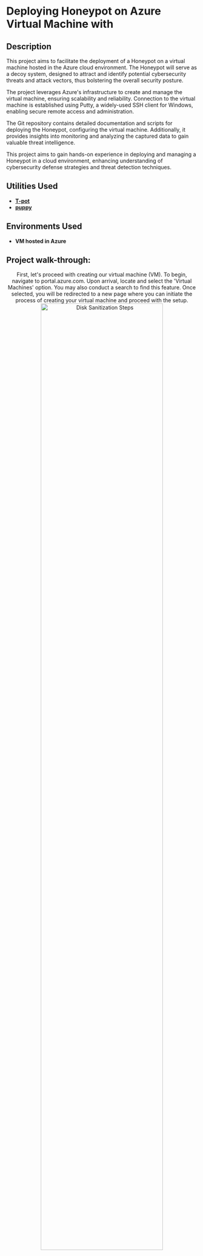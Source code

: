 <h1>Deploying Honeypot on Azure Virtual Machine with</h1>

<h2>Description</h2>
This project aims to facilitate the deployment of a Honeypot on a virtual machine hosted in the Azure cloud environment. The Honeypot will serve as a decoy system, designed to attract and identify potential cybersecurity threats and attack vectors, thus bolstering the overall security posture.

The project leverages Azure's infrastructure to create and manage the virtual machine, ensuring scalability and reliability. Connection to the virtual machine is established using Putty, a widely-used SSH client for Windows, enabling secure remote access and administration.

The Git repository contains detailed documentation and scripts for deploying the Honeypot, configuring the virtual machine. Additionally, it provides insights into monitoring and analyzing the captured data to gain valuable threat intelligence.

This project aims to gain hands-on experience in deploying and managing a Honeypot in a cloud environment, enhancing understanding of cybersecurity defense strategies and threat detection techniques.
<br />


<h2>Utilities Used</h2>

- [<b>T-pot</b> ](https://github.com/telekom-security/tpotce)
- [<b>puppy</b>](https://www.putty.org)

<h2>Environments Used </h2>

- <b>VM hosted in Azure</b>

<h2>Project walk-through:</h2>

<p align="center">
First, let's proceed with creating our virtual machine (VM). To begin, navigate to portal.azure.com. Upon arrival, locate and select the 'Virtual Machines' option. You may also conduct a search to find this feature. Once selected, you will be redirected to a new page where you can initiate the process of creating your virtual machine and proceed with the setup. <br/>
<img src="https://i.imgur.com/rj7v2VS.jpg" height="80%" width="80%" alt="Disk Sanitization Steps"/>
<br />
<br />
<p align="center"> First and foremost, we must create a resource group, naming it 'Honeypot.' Consider the option to modify the operating system to ensure compatibility with the honeypot, which is specifically designed to run on Debian. Proceed with selecting this operating system, and maintain the default architecture. Ensure that SSH is selected, as it will be essential for future connections to the virtual machine.

<p align="center">Additionally, consider leveraging the Azure spot discount to potentially reduce the overall cost of the VM. Subsequently, it is crucial to determine the appropriate size for our VM. Explore all available sizes by clicking the respective option.

<p align="center">While the official documentation suggests a minimum of eight gigabytes, based on my experience, this setup may result in suboptimal performance and limited usability. Therefore, it is advisable to select 16 gigabytes. Furthermore, for the version, I will opt for the D4 d4 as version three.   <br/>

<img src="https://i.imgur.com/aqUCnCv.jpeg" height="80%" width="80%" alt="Disk Sanitization Steps"/>
<br />
<br />
Next, we will proceed to configure the disk settings. Click on the "Next" button to continue. It is essential to create disks with a minimum capacity of 128 gigabytes. To achieve this, select the option to create and attach a new disk. Then, click on the "change size" option and specify the capacity as 128 gigabytes. Confirm the selection by clicking "Okay." <br/>
<img src="https://i.imgur.com/rFnESM9.jpeg" height="80%" width="80%" alt="Disk Sanitization Steps"/>
<br />
<br />
Now, we can proceed to the networking section. Upon doing so, a new virtual network subnet and public IP address will be automatically generated. No further adjustments are necessary in this section. Once these configurations are in place, we are prepared to proceed with the creation of the virtual machine. <br/>
<img src="https://i.imgur.com/wBYg8T2.jpeg" height="80%" width="80%" alt="Disk Sanitization Steps"/>
<br />
<br />
Now that we have completed the creation process in the Azure Portal, let's proceed with the configuration. Before exiting the Azure portal, it is essential to open specific ports to facilitate the subsequent steps. <br/>
<img src="https://i.imgur.com/5yszFLh.jpeg" height="80%" width="80%" alt="Disk Sanitization Steps"/>
<br />
<br />
To simplify the process, we will open all ports to enable both incoming and outgoing connections to our port.

To begin, click on "Go to resource" and navigate to the networking section.

To open the ports, add an inbound rule and specify the entire range from 0 to 65,535 to keep it simple. Set the source destination to any service, choose the custom service, set the action to "allow," and click "Add" to create a new security rule. <br/>
<img src="https://i.imgur.com/kyiLt49.jpeg" height="80%" width="80%" alt="Disk Sanitization Steps"/>
<br />
<br />
The final step is to connect to our VM using Putty. Begin by obtaining the IP address of your VM, which can be found in the overview section of your virtual machine. Once you have the IP address, proceed to open Putty.<br/>
<img src="https://i.imgur.com/TOA3Oxt.jpeg" height="80%" width="80%" alt="Disk Sanitization Steps"/>
<br />
<br />
Upon receiving your Azure account's username and password, proceed to update the package list and upgrade the system by running the following basic commands:  Begin by typing "sudo apt update". Next, upgrade the packages using "sudo apt upgrade". After that, install Git to download the T-Pot into our machine. For this, refer to the original Git documentation of T-Pot, which can be found at [https://github.com/telekom-security/tpotce](https://github.com/telekom-security/tpotce). Additionally, all the commands are available in a text file within our repository. <br/>
<img src="https://i.imgur.com/VmW80ru.jpeg" height="80%" width="80%" alt="Disk Sanitization Steps"/>
<br />
<br />
At a certain stage, a screen resembling the one depicted in the image will appear. Upon encountering this, proceed to confirm by selecting "Yes" and opt for the standard version. Subsequently, confirm your selection by pressing "Enter". Following this, you will be prompted to input your username and password, which will serve as the credentials for logging into the T-Pot console at a later stage. <br/>
<img src="https://i.imgur.com/psEMDSF.jpeg" height="80%" width="80%" alt="Disk Sanitization Steps"/>
<br />
<br />
The pod has been successfully deployed on the Microsoft Azure Cloud platform. You may now proceed to close the window. <br/>
<img src="https://i.imgur.com/TdgWi1c.jpeg" height="80%" width="80%" alt="Disk Sanitization Steps"/>
<br />
<br />
We can now access our T-Pot by using the IP address obtained from Azure, adding port 64297. Upon accessing the site, we will be prompted to enter the credentials set during the installation process of T-Pot. <br/>
<img src="https://i.imgur.com/aXEEcqm.jpeg" height="80%" width="80%" alt="Disk Sanitization Steps"/>
<br />
<br />
Allow me to provide an overview of each feature, following which we will delve into a more in-depth exploration.

First, we have the Attack Map, which presents a live visualization of the geographic locations of attackers and the types of attacks being directed at your honeypot.

Next, we have the Cockpit, which serves as the primary dashboard for your T-Pot honeypot. It furnishes a real-time view of the honeypot activity, including the number of attacks, top attackers, and the most targeted services.

Moving on, the Cyber Chef is a web-based tool that enables the analysis and decoding of data. It is seamlessly integrated into T-Pot, allowing for the analysis of captured traffic and the identification of patterns.

The Elastic View, on the other hand, serves as an Elastic Search client that facilitates the visualization of the data collected by T-Pot. This tool enables the search for specific events and the display of results in various visual formats.

Nibbana, another integrated tool, aids in visualizing the data collected by the honeypot. It empowers users to create custom dashboards and reports based on the collected data.

Lastly, Spider Foot, a reconnaissance tool, supports open-source intelligence (OSINT) gathering. It enables the collection of information about potential attackers from publicly available sources, encompassing IP addresses, domains, email addresses, and more. <br/>
<img src="https://i.imgur.com/rgjDrCa.jpeg" height="80%" width="80%" alt="Disk Sanitization Steps"/>
<br />
<br />
Create a new virtual machine within VirtualBox and configure the necessary settings such as memory, CPU, and network adapters: <br/>
<img src="" height="80%" width="80%" alt="Disk Sanitization Steps"/>
<br />
<br />

  
</p>

<!--
 ```diff
- text in red
+ text in green
! text in orange
# text in gray
@@ text in purple (and bold)@@
```
--!>
